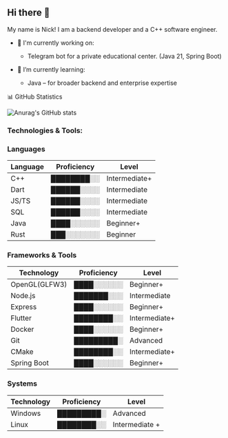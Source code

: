 ## Hi there 👋
My name is Nick! I am a backend developer and a C++ software engineer.

- 🔭 I'm currently working on:
  - Telegram bot for a private educational center. (Java 21, Spring Boot)


- 🌱 I’m currently learning:
  - Java – for broader backend and enterprise expertise

📊 GitHub Statistics

![Anurag's GitHub stats](https://github-readme-stats.vercel.app/api?username=NickSishchuck&show_icons=true&theme=dark)


### Technologies & Tools:
### Languages
| Language    | Proficiency                                                   | Level       |
|-------------|---------------------------------------------------------------|-------------|
| C++         | ████████░░ | Intermediate+|
| Dart        | ██████░░░░ | Intermediate |
| JS/TS       | ██████░░░░ | Intermediate |
| SQL         | ██████░░░░ | Intermediate |
| Java        | ████░░░░░░ | Beginner+    |
| Rust        | ███░░░░░░░ | Beginner     |

### Frameworks & Tools
| Technology  | Proficiency                                                   | Level       |
|-------------|---------------------------------------------------------------|-------------|
|OpenGL(GLFW3)| ████░░░░░░ | Beginner+    |
| Node.js     | ███████░░░ | Intermediate |
| Express     | ████░░░░░░ | Beginner+    |
| Flutter     | ████████░░ | Intermediate+|
| Docker      | ████░░░░░░ | Beginner+    |
| Git         | █████████░ | Advanced     |
| CMake       | ████████░░ | Intermediate+|
| Spring Boot | ████░░░░░░ | Beginner+    |


### Systems
| Technology  | Proficiency                                                   | Level       |
|-------------|---------------------------------------------------------------|-------------|
| Windows     | █████████░ | Advanced      |
| Linux       | ████████░░ | Intermediate +|

<!-- 
Proficiency Scale:
Beginner:     ██░░░░░░░░
Beginner+:    ████░░░░░░
Intermediate: ██████░░░░
Intermediate+: ████████░░
Advanced:     █████████░
Expert:       ██████████
-->

